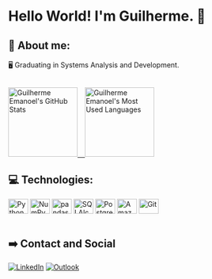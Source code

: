 # Hello World! I'm Guilherme. :wave:

## :rocket: About me:

:desktop_computer: Graduating in Systems Analysis and Development.

</br>

<div>
  <a href="https://github.com/Default-404">
   <img alt="Guilherme Emanoel's GitHub Stats" height="140em" src="https://github-readme-stats-git-masterrstaa-rickstaa.vercel.app/api?username=Default-404&&show_icons=true&theme=aura&include_all_commits=true" title="Guilherme Emanoel's GitHub Stats"> &ensp;
   <img alt="Guilherme Emanoel's Most Used Languages" height="140em" src="https://github-readme-stats-git-masterrstaa-rickstaa.vercel.app/api/top-langs/?username=Default-404&layout=compact&langs_count=7&theme=aura" title="Guilherme Emanoel's Most Used Languages">
  </a>
</div>

## :computer: Technologies:

<div>
  <img align="center" alt="Python" height="30" width="40" src="https://cdn.jsdelivr.net/gh/devicons/devicon/icons/python/python-original.svg" title="Python">
  <img align="center" alt="NumPy" height="30" width="40" src="https://cdn.jsdelivr.net/gh/devicons/devicon/icons/numpy/numpy-original.svg" title="NumPy">
  <img align="center" alt="pandas" height="30" width="40" src="https://cdn.jsdelivr.net/gh/devicons/devicon/icons/pandas/pandas-original.svg" title="pandas">
  <img align="center" alt="SQLAlchemy" height="30" width="40" src="https://cdn.jsdelivr.net/gh/devicons/devicon/icons/sqlalchemy/sqlalchemy-original.svg" title="SQLAlchemy">
  <img align="center" alt="PostgreSQL" height="30" width="40" src="https://cdn.jsdelivr.net/gh/devicons/devicon/icons/postgresql/postgresql-original.svg" title="PostgreSQL">
  <img align="center" alt="Amazon Web Services" height="30" width="40" src="https://cdn.jsdelivr.net/gh/devicons/devicon/icons/amazonwebservices/amazonwebservices-original.svg" title="Amazon Web Services">
  <img align="center" alt="Git" height="30" width="40" src="https://cdn.jsdelivr.net/gh/devicons/devicon/icons/git/git-original.svg" title="Git">
</div>

</br>

## :arrow_right: Contact and Social

<div>
  <a href = "mailto:guiemanoeloliveira@hotmail.com"><img alt="LinkedIn" src="https://img.shields.io/badge/-Outlook-0078D4?style=for-the-badge&logo=microsoft-outlook&logoColor=white" target="blank" title="LinkedIn"></a>
  <a href="https://www.linkedin.com/in/guilherme-emanoel/" target="blank"><img alt="Outlook" src="https://img.shields.io/badge/-LinkedIn-%230077B5?style=for-the-badge&logo=linkedin&logoColor=white" target="blank" title="Outlook"></a>
</div>
